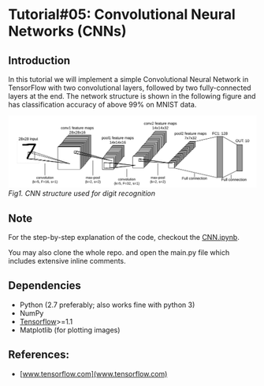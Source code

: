 # Tutorial\#05: Convolutional Neural Networks (CNNs)

## Introduction

In this tutorial we will implement a simple Convolutional Neural Network in TensorFlow
with two convolutional layers, followed by two fully-connected layers at the end. 
The network structure is shown in the following figure and has classification accuracy of
above 99% on MNIST data.

![CNN](imgs/img1.png)
*Fig1. CNN structure used for digit recognition*

## Note
For the step-by-step explanation of the code, checkout the 
[CNN.ipynb](CNN.ipynb).

You may also clone the whole repo. and open the main.py file which includes extensive inline comments.


## Dependencies
- Python (2.7 preferably; also works fine with python 3)
- NumPy
- [Tensorflow](https://github.com/tensorflow/tensorflow)>=1.1
- Matplotlib (for plotting images)


## References:
* [www.tensorflow.com](www.tensorflow.com)
